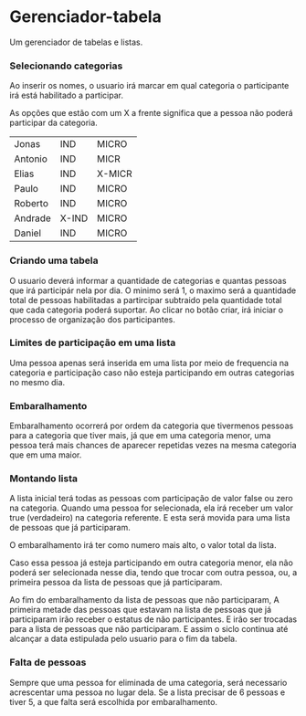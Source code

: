 # Gerenciador-tabela
Um gerenciador de tabelas e listas.
<section>
	<article>
<h1>Selecionando categorias</h1>

<p>Ao inserir os nomes, o usuario irá marcar em qual categoria o participante irá está habilitado a participar.</p>

<p>As opções que estão com um X a frente significa que a pessoa não poderá participar da categoria.</p>

<table>
	<tr><td>Jonas</td><td>IND</td><td>MICRO</td></tr>   
	<tr><td>Antonio</td><td>IND</td><td>MICR</td></tr> 
	<tr><td>Elias</td><td>IND</td><td>X-MICR</td></tr> 
	<tr><td>Paulo</td><td>IND</td><td>MICRO</td></tr> 
	<tr><td>Roberto</td><td>IND</td><td>MICRO</td></tr> 
	<tr><td>Andrade</td><td>X-IND</td><td>MICRO</td></tr> 
	<tr><td>Daniel</td><td>IND</td><td>MICRO</td></tr> 
</table>
<h1>Criando uma tabela</h1>

O usuario deverá informar a quantidade de categorias e quantas pessoas que irá participár nela por dia. O minimo será 1, o maximo será a quantidade total  de pessoas habilitadas a partircipar subtraido pela quantidade total que cada categoria poderá suportar. Ao clicar no botão criar, irá iniciar o processo de organização dos participantes.

<h1>Limites de participação em uma lista</h1>

<p>Uma pessoa apenas será inserida em uma lista por meio de frequencia na categoria e participação caso não esteja participando em outras categorias no mesmo dia.</p>

<h1>Embaralhamento</h1>

<p>Embaralhamento ocorrerá por ordem da categoria que tivermenos pessoas para a categoria que tiver mais, já que em uma categoria menor, uma pessoa terá mais chances de aparecer repetidas vezes na mesma categoria que em uma maior.</p>

<h1>Montando lista</h1>

<p>A lista inicial terá todas as pessoas com participação de valor false ou zero na categoria. Quando uma pessoa for selecionada, ela irá receber um valor true (verdadeiro) na categoria referente. E esta será movida para uma lista de pessoas que já participaram.</p>

<p>O embaralhamento irá ter como numero mais alto, o valor total da lista.</p>

<p>Caso essa pessoa já esteja participando em outra categoria menor, ela não poderá ser selecionada nesse dia, tendo que trocar com outra pessoa, ou, a primeira pessoa da lista de pessoas que já participaram.</p>

<p>Ao fim do embaralhamento da lista de pessoas que não participaram, A primeira metade das pessoas que estavam na lista de pessoas que já participaram irão receber o estatus de não participantes. E irão ser trocadas para a lista de pessoas que não participaram. E assim o siclo continua até alcançar a data estipulada pelo usuario para o fim da tabela.<p>

<h1>Falta de pessoas</h1>

<p>Sempre que uma pessoa for eliminada de uma categoria, será necessario acrescentar uma pessoa no lugar dela. Se a lista precisar de 6 pessoas e tiver 5, a que falta será escolhida por embaralhamento.</p>
	</article>
</section>
